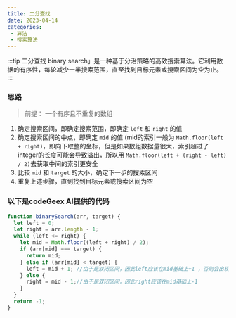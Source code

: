 ```yaml
---
title: 二分查找
date: 2023-04-14
categories:
 - 算法
 - 搜索算法
---
```


:::tip
二分查找 binary search」是一种基于分治策略的高效搜索算法。它利用数据的有序性，每轮减少一半搜索范围，直至找到目标元素或搜索区间为空为止。
:::

### 思路

> 前提： 一个有序且不重复的数组
1. 确定搜索区间，即确定搜索范围，即确定 `left` 和 `right` 的值
2. 确定搜索区间的中点，即确定 `mid` 的值 (mid的索引一般为 `Math.floor(left + right)`，即向下取整的坐标，但是如果数组数据量很大，索引超过了integer的长度可能会导致溢出，所以用 `Math.floor(left + (right - left) / 2)`去获取中间的索引更安全
3. 比较 `mid` 和 `target` 的大小，确定下一步的搜索区间
4. 重复上述步骤，直到找到目标元素或搜索区间为空

### 以下是codeGeex AI提供的代码

```js
function binarySearch(arr, target) {
  let left = 0;
  let right = arr.length - 1;
  while (left <= right) {
    let mid = Math.floor((left + right) / 2);
    if (arr[mid] === target) {
      return mid;
    } else if (arr[mid] < target) {
      left = mid + 1; //由于是双闭区间，因此left应该在mid基础上+1 ，否则会出现一直满足left<=right的条件进入死循环
    } else {
      right = mid - 1;//由于是双闭区间，因此right应该在mid基础上-1
    }
  }
  return -1;
}
```

